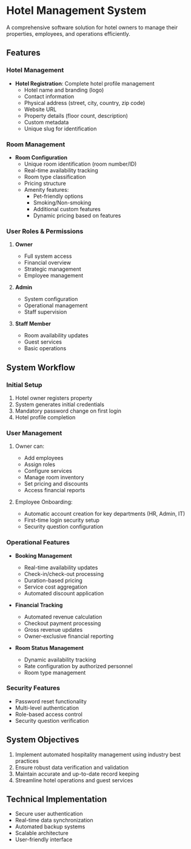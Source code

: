 # Hotel Management System

A comprehensive software solution for hotel owners to manage their properties, employees, and operations efficiently.

## Features

### Hotel Management
- **Hotel Registration**: Complete hotel profile management
   - Hotel name and branding (logo)
   - Contact information
   - Physical address (street, city, country, zip code)
   - Website URL
   - Property details (floor count, description)
   - Custom metadata
   - Unique slug for identification

### Room Management
- **Room Configuration**
   - Unique room identification (room number/ID)
   - Real-time availability tracking
   - Room type classification
   - Pricing structure
   - Amenity features:
     - Pet-friendly options
     - Smoking/Non-smoking
     - Additional custom features
     - Dynamic pricing based on features

### User Roles & Permissions
1. **Owner**
    - Full system access
    - Financial overview
    - Strategic management
    - Employee management

2. **Admin**
    - System configuration
    - Operational management
    - Staff supervision

3. **Staff Member**
    - Room availability updates
    - Guest services
    - Basic operations

## System Workflow

### Initial Setup
1. Hotel owner registers property
2. System generates initial credentials
3. Mandatory password change on first login
4. Hotel profile completion

### User Management
1. Owner can:
    - Add employees
    - Assign roles
    - Configure services
    - Manage room inventory
    - Set pricing and discounts
    - Access financial reports

2. Employee Onboarding:
    - Automatic account creation for key departments (HR, Admin, IT)
    - First-time login security setup
    - Security question configuration

### Operational Features
- **Booking Management**
   - Real-time availability updates
   - Check-in/check-out processing
   - Duration-based pricing
   - Service cost aggregation
   - Automated discount application

- **Financial Tracking**
   - Automated revenue calculation
   - Checkout payment processing
   - Gross revenue updates
   - Owner-exclusive financial reporting

- **Room Status Management**
   - Dynamic availability tracking
   - Rate configuration by authorized personnel
   - Room type management

### Security Features
- Password reset functionality
- Multi-level authentication
- Role-based access control
- Security question verification

## System Objectives
1. Implement automated hospitality management using industry best practices
2. Ensure robust data verification and validation
3. Maintain accurate and up-to-date record keeping
4. Streamline hotel operations and guest services

## Technical Implementation
- Secure user authentication
- Real-time data synchronization
- Automated backup systems
- Scalable architecture
- User-friendly interface